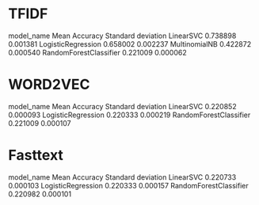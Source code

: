 <!--
 * @Author: xiaoyao jiang
 * @Date: 2020-04-09 10:45:40
 * @LastEditTime: 2020-04-12 16:54:15
 * @LastEditors: Please set LastEditors
 * @Description: this file is used to record the results of every model.
 * @FilePath: /textClassification/result.md
 -->

# TFIDF
model_name               Mean Accuracy  Standard deviation
LinearSVC                    0.738898            0.001381
LogisticRegression           0.658002            0.002237
MultinomialNB                0.422872            0.000540
RandomForestClassifier       0.221009            0.000062

# WORD2VEC

model_name              Mean Accuracy  Standard deviation
LinearSVC                    0.220852            0.000093
LogisticRegression           0.220333            0.000219
RandomForestClassifier       0.221009            0.000107

# Fasttext

model_name              Mean Accuracy  Standard deviation
LinearSVC                    0.220733            0.000103
LogisticRegression           0.220333            0.000157
RandomForestClassifier       0.220982            0.000101